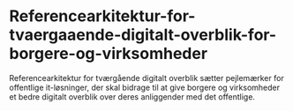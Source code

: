 # Referencearkitektur-for-tvaergaaende-digitalt-overblik-for-borgere-og-virksomheder
Referencearkitektur for tværgående digitalt overblik sætter pejlemærker for offentlige it-løsninger, der skal bidrage til at give borgere og virksomheder et bedre digitalt overblik over deres anliggender med det offentlige.
